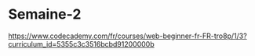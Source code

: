 # Semaine-2

https://www.codecademy.com/fr/courses/web-beginner-fr-FR-tro8p/1/3?curriculum_id=5355c3c3516bcbd91200000b
